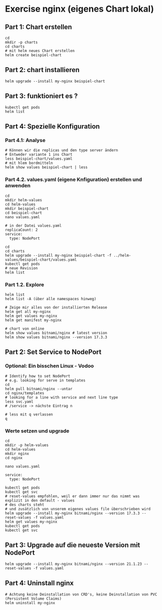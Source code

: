 # Exercise nginx (eigenes Chart lokal)

## Part 1: Chart erstellen 

```
cd
mkdir -p charts
cd charts
# mit helm neues Chart erstellen
helm create beispiel-chart
``` 

## Part 2: chart installieren 

```
helm upgrade --install my-nginx beispiel-chart
```

## Part 3: funktioniert es ?

```
kubectl get pods
helm list
```

## Part 4: Spezielle Konfiguration 

### Part 4.1: Analyse 

```
# Können wir die replicas und den type server ändern
# Entweder variante 1 ins Chart
less beispiel-chart/values.yaml
# mit hlem bordmitteln
helm show values beispiel-chart | less
```

### Part 4.2. values.yaml  (eigene Knfiguration) erstellen und anwenden 

```
cd
mkdir helm-values
cd helm-values
mkdir beispiel-chart
cd beispiel-chart
nano values.yaml
```

```
# in der Datei values.yaml
replicaCount: 2
service:
  type: NodePort
```

```
cd
cd charts
helm upgrade --install my-nginx beispiel-chart -f ../helm-values/beispiel-chart/values.yaml
kubectl get pods
# neue Revision 
helm list 
```



### Part 1.2. Explore 

```
helm list
helm list -A (über alle namespaces hinweg)
```

```
# Zeige mir alles von der installierten Release 
helm get all my-nginx 
helm get values my-nginx 
helm get manifest my-nginx
```

```
# chart von online
helm show values bitnami/nginx # latest version 
helm show values bitnami/nginx --version 17.3.3

```


## Part 2: Set Service to NodePort 

### Optional: Ein bisschen Linux - Vodoo 

```
# Identify how to set NodePort
# e.g. looking for serve in templates
cd
helm pull bitnami/nginx --untar
cd nginx/templates
# looking for a line with service and next line type
less svc.yaml
# /service -> nächste Eintrag n 
```

```
# less mit q verlassen
q
```

### Werte setzen und upgrade 

```
cd 
mkdir -p helm-values
cd helm-values
mkdir nginx
cd nginx
```

```
nano values.yaml
```

```
service:
  type: NodePort
```

```
kubectl get pods
kubectl get svc
# reset-values empfohlen, weil er dann immer nur das nimmt was explizit in den default - values
# des charts steht
# und zusätzlich von unserem eigenes values file überschrieben wird 
helm upgrade --install my-nginx bitnami/nginx --version 17.3.3 --reset-values -f values.yaml
helm get values my-nginx 
kubectl get pods
kubectl get svc 
```

## Part 3: Upgrade auf die neueste Version mit NodePort 


```
helm upgrade --install my-nginx bitnami/nginx --version 21.1.23 --reset-values -f values.yaml
```

## Part 4: Uninstall nginx 

```
# Achtung keine Deinstallation von CRD's, keine Deinstallation von PVC (Persistent Volume Claims) 
helm uninstall my-nginx 
```

